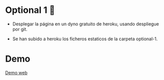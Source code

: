 # Optional 1 🚀
 - Desplegar la página en un dyno gratuito de heroku, usando despliegue por git.

 - Se han subido a heroku los ficheros estaticos de la carpeta optional-1.

# Demo
[Demo web](https://optional-1.herokuapp.com/)
